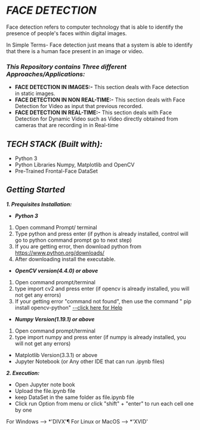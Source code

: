 # ***FACE DETECTION*** 
Face detection refers to computer technology that is able to identify the presence of people's faces within digital images.

In Simple Terms- Face detection just means that a system is able to identify that there is a human face present in an image or video.


### ***This Repository contains Three different Approaches/Applications:***
- **FACE DETECTION IN IMAGES:-** This section deals with Face detection in static images.
- **FACE DETECTION IN NON REAL-TIME:-** This section deals with Face Detection for Video as input that previous recorded.
- **FACE DETECTION IN REAL-TIME:-** This section deals with Face Detection for Dynamic Video such as Video directly obtained from cameras that are recording in in Real-time

## ***TECH STACK (Built with):***
- Python 3
- Python Libraries Numpy, Matplotlib and OpenCV
- Pre-Trained Frontal-Face DataSet

## ***Getting Started***
***1. Prequisites Installation:***
- ***Python 3***
1. Open command Prompt/ terminal
2. Type python and press enter (if python is already installed, control will go to python command prompt go to next step)
3. If you are getting error, then download python from https://www.python.org/downloads/
4. After downloading install the executable.
- ***OpenCV version(4.4.0) or above***
1. Open command prompt/terminal
2. type import cv2 and press enter (if opencv is already installed, you  will not get any errors)
3. If your getting error "command not found", then use the command " pip install opencv-python"
[--click here for Help](https://java2blog.com/modulenotfounderror-no-module-named-cv2-python/)
- ***Numpy Version(1.19.1) or above***
1. Open command prompt/terminal
2. type import numpy and press enter (if numpy is already installed, you  will not get any errors)
- Matplotlib Version(3.3.1) or above
- Jupyter Notebook (or Any other IDE that can run .ipynb files)

***2. Execution:***
- Open Jupyter note book
- Upload the file.ipynb file 
- keep DataSet in the same folder as file.ipynb file
- Click run Option from menu or click "shift" + "enter" to run each cell one by one 




For Windows --> *'DIVX'¶
For Linux or MacOS --> *'XVID'
